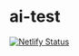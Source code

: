 # ai-test

[![Netlify Status](https://api.netlify.com/api/v1/badges/0b6ce29d-37d2-4db6-b03f-639cd1909e1f/deploy-status)](https://app.netlify.com/sites/adamiverson/deploys)
